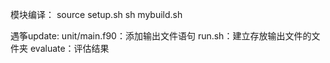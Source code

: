 模块编译：
source setup.sh
sh mybuild.sh

遇筝update:
unit/main.f90：添加输出文件语句
run.sh：建立存放输出文件的文件夹
evaluate：评估结果
